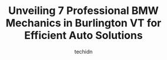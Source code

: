---
layout: ampstory
image: https://images.unsplash.com/photo-1603224683825-22b15546560d?ixlib=rb-4.0.3&ixid=MnwxMjA3fDB8MHxwaG90by1wYWdlfHx8fGVufDB8fHx8&auto=format&fit=crop&w=640&h=853&q=80
author: techidn
featured: false
description: Experience the excellence of automotive service by visiting the 7 best BMW Mechanic in Burlington VT, USA. With their expertise, attention to detail, and commitment to customer satisfaction,
title: Unveiling 7 Professional BMW Mechanics in Burlington VT for Efficient Auto Solutions
cover:
   title: Unveiling 7 Professional BMW Mechanics in Burlington VT for Efficient Auto Solutions
   subtitle: Rickpate
   background: https://images.unsplash.com/photo-1603224683825-22b15546560d?ixlib=rb-4.0.3&ixid=MnwxMjA3fDB8MHxwaG90by1wYWdlfHx8fGVufDB8fHx8&auto=format&fit=crop&w=640&h=853&q=80

pages: 
 - layout: thirds
   top: <h1>#1 The Automaster BMW</h1>
   bottom: "<p>I can only speak for the service department, but they were very helpful in removing four old wheel locks on our tires. We had lost the key years ago, but they looked at t</p>"
   background: https://www.knot35.com/toplist/wp-content/uploads/2023/06/best-bmw-mechanic-1-in-burlington-vt-1685839370.jpeg
   backgroundblur: true
 - layout: thirds
   top: <h1>#2 Bouchard & Sons Garage</h1>
   bottom: "<p>16 San Remo Dr, South Burlington, VT 05403, United States</p>"
   background: https://www.knot35.com/toplist/wp-content/uploads/2023/06/best-bmw-mechanic-2-in-burlington-vt-1685839371.jpeg
   cta:
      link: https://www.knot35.com/toplist/unveiling-7-professional-bmw-mechanics-in-burlington-vt-for-efficient-auto-solutions/
      text: Unveiling 7 Professional BMW Mechanics in Burlington VT for Efficient Auto Solutions
 - layout: thirds
   top: <h1>#3 Girlington Garage, LLC</h1>
   bottom: "<p>2 Harbor View Rd, South Burlington, VT 05403, United States</p>"
   background: https://www.knot35.com/toplist/wp-content/uploads/2023/06/best-bmw-mechanic-3-in-burlington-vt-1685839371.png
   cta:
      link: https://www.knot35.com/toplist/unveiling-7-professional-bmw-mechanics-in-burlington-vt-for-efficient-auto-solutions/
      text: Unveiling 7 Professional BMW Mechanics in Burlington VT for Efficient Auto Solutions
 - layout: thirds
   top: <h1>#4 MasterTech Automotive</h1>
   bottom: "<p>65 Elm Ct, Colchester, VT 05446, United States</p>"
   background: https://images.unsplash.com/photo-1609083590460-7b8cc0ca65f8?ixlib=rb-4.0.3&ixid=MnwxMjA3fDB8MHxwaG90by1wYWdlfHx8fGVufDB8fHx8&auto=format&fit=crop&w=640&h=853&q=80
   cta:
      link: https://www.knot35.com/toplist/unveiling-7-professional-bmw-mechanics-in-burlington-vt-for-efficient-auto-solutions/
      text: Unveiling 7 Professional BMW Mechanics in Burlington VT for Efficient Auto Solutions
 - layout: thirds
   top: <h1>#5 New England Automotive</h1>
   bottom: "<p>10 Gregory Dr, South Burlington, VT 05403, United States</p>"
   background: https://images.unsplash.com/photo-1524169358666-79f22534bc6e?ixlib=rb-4.0.3&ixid=MnwxMjA3fDB8MHxwaG90by1wYWdlfHx8fGVufDB8fHx8&auto=format&fit=crop&w=640&h=853&q=80
   cta:
      link: https://www.knot35.com/toplist/unveiling-7-professional-bmw-mechanics-in-burlington-vt-for-efficient-auto-solutions/
      text: Unveiling 7 Professional BMW Mechanics in Burlington VT for Efficient Auto Solutions
 - layout: thirds
   top: <h1>#6 A One Automotive Repair</h1>
   bottom: "<p>56 N Winooski Ave, Burlington, VT 05401, United States</p>"
   background: https://images.unsplash.com/photo-1510906594845-bc082582c8cc?ixlib=rb-4.0.3&ixid=MnwxMjA3fDB8MHxwaG90by1wYWdlfHx8fGVufDB8fHx8&auto=format&fit=crop&w=640&h=853&q=80
   cta:
      link: https://www.knot35.com/toplist/unveiling-7-professional-bmw-mechanics-in-burlington-vt-for-efficient-auto-solutions/
      text: Unveiling 7 Professional BMW Mechanics in Burlington VT for Efficient Auto Solutions
 - layout: thirds
   top: <h1>#7 Dolans Auto Inc</h1>
   bottom: "<p>250 N Winooski Ave, Burlington, VT 05401, United States</p>"
   background: https://images.unsplash.com/photo-1580610447943-1bfbef5efe07?ixlib=rb-4.0.3&ixid=MnwxMjA3fDB8MHxwaG90by1wYWdlfHx8fGVufDB8fHx8&auto=format&fit=crop&w=640&h=853&q=80
   cta:
      link: https://www.knot35.com/toplist/unveiling-7-professional-bmw-mechanics-in-burlington-vt-for-efficient-auto-solutions/
      text: Unveiling 7 Professional BMW Mechanics in Burlington VT for Efficient Auto Solutions
 - layout: thirds
   middle: Continue reading...
   background: https://images.unsplash.com/photo-1618005182384-a83a8bd57fbe?ixlib=rb-4.0.3&ixid=MnwxMjA3fDB8MHxwaG90by1wYWdlfHx8fGVufDB8fHx8&auto=format&fit=crop&w=640&h=853&q=80
   cta:
      link: https://www.knot35.com/toplist/unveiling-7-professional-bmw-mechanics-in-burlington-vt-for-efficient-auto-solutions/
      text: Unveiling 7 Professional BMW Mechanics in Burlington VT for Efficient Auto Solutions
      
---